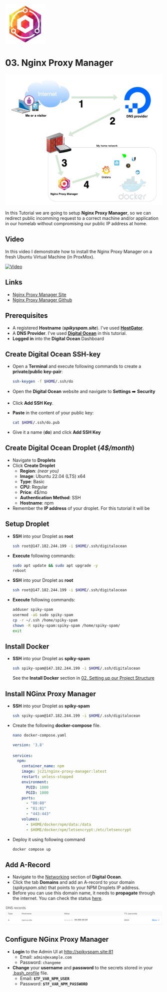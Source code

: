 ![NPM Logo](_assets/images/nginx_proxy.png)
# 03. Nginx Proxy Manager

![NPM Banner](_assets/images/nginx_proxy_banner.png)

In this Tutorial we are going to setup **Nginx Proxy Manager**, so we can redirect public incomming request to a correct machine and/or application in our homelab without compromising our public IP address at home.

## Video

In this video I demonstrate how to install the Nginx Proxy Manager on a fresh Ubuntu Virtual Machine (in ProxMox).

[![Video](_assets/images/nginx_proxy-video.png)](https://youtu.be/XXXXXXXXXXXXXXXXXXXXXXX)

## Links

- [Nginx Proxy Manager Site](https://nginxproxymanager.com)
- [Nginx Proxy Manager Github](https://github.com/NginxProxyManager/nginx-proxy-manager)

## Prerequisites

- A registered **Hostname** (***spikyspam.site***). I've used **[HostGator](https://www.hostgator.com)**.
- A **DNS Provider**. I've used **[Digital Ocean](https://digitalocean.com)** in this tutorial.
- **Logged in** into the **Digital Ocean** Dashboard

## Create Digital Ocean SSH-key

- Open a **Terminal** and execute following commands to create a **private/public key-pair**:
  ```bash
  ssh-keygen -f $HOME/.ssh/do
  ```

- Open the **Digital Ocean** website and navigate to **Settings** ➡️ **Security** 
- Click **Add SSH Key**.
- **Paste** in the content of your public key: 
  ```bash
  cat $HOME/.ssh/do.pub
  ```

- Give it a name (**do**) and click **Add SSH Key**

## Create Digital Ocean Droplet (*4$/month*)

- Navigate to **Droplets**
- Click **Create Droplet**
  - **Region**: *(near you)*
  - **Image**: Ubuntu 22.04 (LTS) x64
  - **Type**: Basic
  - **CPU**: Regular
  - **Price**: 4$/mo
  - **Authentication Method**: SSH
  - **Hostname**: npm
- Remember the **IP address** of your droplet. For this tutorial it will be 

## Setup Droplet

- **SSH** into your Droplet as **root**
  ```bash
  ssh root@147.182.244.199 -i $HOME/.ssh/digitalocean
  ```

- **Execute** following commands:
  ```bash
  sudo apt update && sudo apt upgrade -y
  reboot
  ```

- **SSH** into your Droplet as **root**
  ```bash
  ssh root@147.182.244.199 -i $HOME/.ssh/digitalocean
  ```

- **Execute** following commands:
  ```bash
  adduser spiky-spam
  usermod -aG sudo spiky-spam
  cp -r ~/.ssh /home/spiky-spam
  chown -R spiky-spam:spiky-spam /home/spiky-spam/
  exit
  ```

## Install Docker

- **SSH** into your Droplet as **spiky-spam**
  ```bash
  ssh spiky-spam@147.182.244.199 -i $HOME/.ssh/digitalocean
  ```
  See the **Install Docker** section in [02. Setting up our Project Structure](../02_setting_up_our_project_structure/README.md#install-docker) 

## Install NGinx Proxy Manager

- **SSH** into your Droplet as **spiky-spam**
  ```bash
  ssh spiky-spam@147.182.244.199 -i $HOME/.ssh/digitalocean
  ```

- Create the following **docker-compose** file.

  ```bash
  nano docker-compose.yaml
  ```

  ```yaml
  version: '3.8'

  services:
    npm: 
      container_name: npm
      image: jc21/nginx-proxy-manager:latest
      restart: unless-stopped
      environment:
        PUID: 1000
        PGID: 1000
      ports:
        - "80:80"
        - "81:81"
        - "443:443"
      volumes:
        - $HOME/docker/npm/data:/data
        - $HOME/docker/npm/letsencrypt:/etc/letsencrypt
  ```

- Deploy it using following command
  ```bash
  docker compose up
  ```

## Add A-Record 

- Navigate to the [Networking](https://cloud.digitalocean.com/networking) section of **Digital Ocean**.
- Click the tab **Domains** and add an A-record to your domain (*spikyspam.site*) that points to your NPM Droplets IP address.
- Before you can use this domain name, it needs to **propagate** through the internet. You can check the status [here](https://dnschecker.org/).

![Digital Ocean DNS](_assets/images/dns.png)

## Configure NGinx Proxy Manager

- **Login** to the Admin UI at http://spikyspam.site:81
    - Email: `admin@example.com`
    - Password: `changeme`
- **Change** your **username** and **password** to the secrets stored in your  [.bash_profile](../SS/.bash_profile_public) file.
  - Email: **`$TF_VAR_NPM_USER`**
  - Password: **`$TF_VAR_NPM_PASSWORD`**
